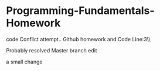 # Programming-Fundamentals-Homework
code
Conflict attempt..
Github homework and Code
Line:3\\\

Probably resolved
Master branch edit

a small change
